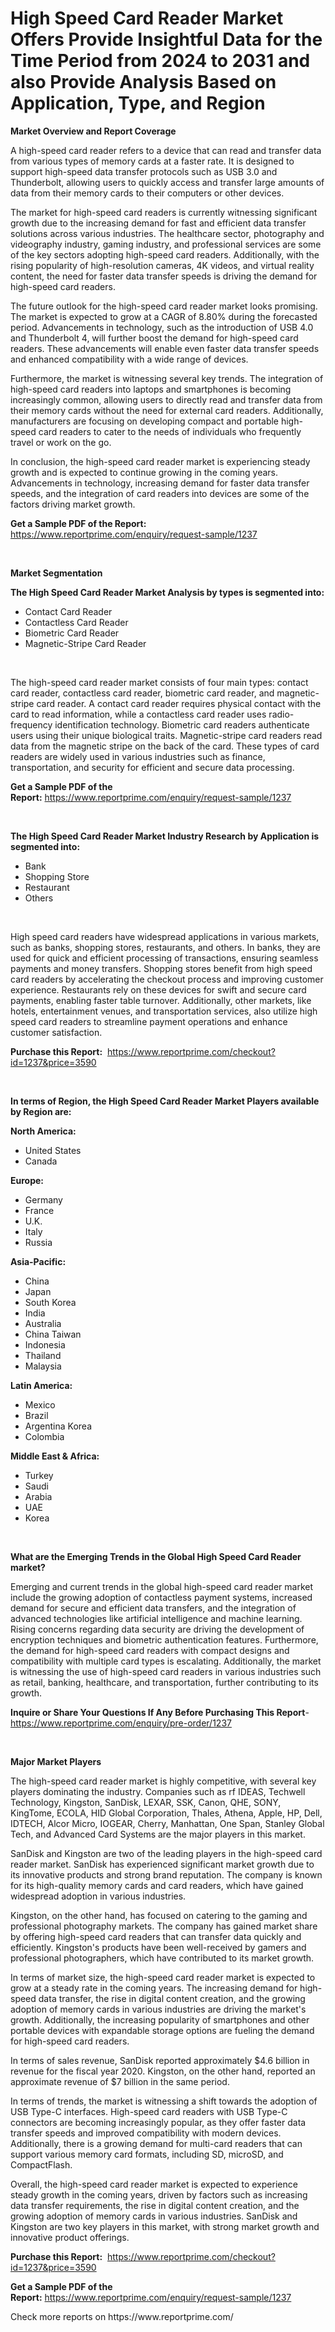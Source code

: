 <p><h1>High Speed Card Reader Market Offers Provide Insightful Data for the Time Period from 2024 to 2031 and also Provide Analysis Based on Application, Type, and Region</h1></p><p><strong>Market Overview and Report Coverage</strong></p>
<p><p>A high-speed card reader refers to a device that can read and transfer data from various types of memory cards at a faster rate. It is designed to support high-speed data transfer protocols such as USB 3.0 and Thunderbolt, allowing users to quickly access and transfer large amounts of data from their memory cards to their computers or other devices.</p><p>The market for high-speed card readers is currently witnessing significant growth due to the increasing demand for fast and efficient data transfer solutions across various industries. The healthcare sector, photography and videography industry, gaming industry, and professional services are some of the key sectors adopting high-speed card readers. Additionally, with the rising popularity of high-resolution cameras, 4K videos, and virtual reality content, the need for faster data transfer speeds is driving the demand for high-speed card readers.</p><p>The future outlook for the high-speed card reader market looks promising. The market is expected to grow at a CAGR of 8.80% during the forecasted period. Advancements in technology, such as the introduction of USB 4.0 and Thunderbolt 4, will further boost the demand for high-speed card readers. These advancements will enable even faster data transfer speeds and enhanced compatibility with a wide range of devices.</p><p>Furthermore, the market is witnessing several key trends. The integration of high-speed card readers into laptops and smartphones is becoming increasingly common, allowing users to directly read and transfer data from their memory cards without the need for external card readers. Additionally, manufacturers are focusing on developing compact and portable high-speed card readers to cater to the needs of individuals who frequently travel or work on the go.</p><p>In conclusion, the high-speed card reader market is experiencing steady growth and is expected to continue growing in the coming years. Advancements in technology, increasing demand for faster data transfer speeds, and the integration of card readers into devices are some of the factors driving market growth.</p></p>
<p><strong>Get a Sample PDF of the Report:</strong> <a href="https://www.reportprime.com/enquiry/request-sample/1237">https://www.reportprime.com/enquiry/request-sample/1237</a></p>
<p>&nbsp;</p>
<p><strong>Market Segmentation</strong></p>
<p><strong>The High Speed Card Reader Market Analysis by types is segmented into:</strong></p>
<p><ul><li>Contact Card Reader</li><li>Contactless Card Reader</li><li>Biometric Card Reader</li><li>Magnetic-Stripe Card Reader</li></ul></p>
<p>&nbsp;</p>
<p><p>The high-speed card reader market consists of four main types: contact card reader, contactless card reader, biometric card reader, and magnetic-stripe card reader. A contact card reader requires physical contact with the card to read information, while a contactless card reader uses radio-frequency identification technology. Biometric card readers authenticate users using their unique biological traits. Magnetic-stripe card readers read data from the magnetic stripe on the back of the card. These types of card readers are widely used in various industries such as finance, transportation, and security for efficient and secure data processing.</p></p>
<p><strong>Get a Sample PDF of the Report:</strong>&nbsp;<a href="https://www.reportprime.com/enquiry/request-sample/1237">https://www.reportprime.com/enquiry/request-sample/1237</a></p>
<p>&nbsp;</p>
<p><strong>The High Speed Card Reader Market Industry Research by Application is segmented into:</strong></p>
<p><ul><li>Bank</li><li>Shopping Store</li><li>Restaurant</li><li>Others</li></ul></p>
<p>&nbsp;</p>
<p><p>High speed card readers have widespread applications in various markets, such as banks, shopping stores, restaurants, and others. In banks, they are used for quick and efficient processing of transactions, ensuring seamless payments and money transfers. Shopping stores benefit from high speed card readers by accelerating the checkout process and improving customer experience. Restaurants rely on these devices for swift and secure card payments, enabling faster table turnover. Additionally, other markets, like hotels, entertainment venues, and transportation services, also utilize high speed card readers to streamline payment operations and enhance customer satisfaction.</p></p>
<p><strong>Purchase this Report:</strong>&nbsp; <a href="https://www.reportprime.com/checkout?id=1237&price=3590">https://www.reportprime.com/checkout?id=1237&price=3590</a></p>
<p>&nbsp;</p>
<p><strong>In terms of Region, the High Speed Card Reader Market Players available by Region are:</strong></p>
<p>
    <p> <strong> North America: </strong>
        <ul>
            <li>United States</li>
            <li>Canada</li>
        </ul>
        </p> 
    <p> <strong> Europe: </strong>
        <ul>
            <li>Germany</li>
            <li>France</li>
            <li>U.K.</li>
            <li>Italy</li>
            <li>Russia</li>
        </ul>
        </p> 
    <p> <strong> Asia-Pacific: </strong>
        <ul>
            <li>China</li>
            <li>Japan</li>
            <li>South Korea</li>
            <li>India</li>
            <li>Australia</li>
            <li>China Taiwan</li>
            <li>Indonesia</li>
            <li>Thailand</li>
            <li>Malaysia</li>
        </ul>
        </p> 
    <p> <strong> Latin America: </strong>
        <ul>
            <li>Mexico</li>
            <li>Brazil</li>
            <li>Argentina Korea</li>
            <li>Colombia</li>
        </ul>
        </p> 
    <p> <strong> Middle East & Africa: </strong>
        <ul>
            <li>Turkey</li>
            <li>Saudi</li>
            <li>Arabia</li>
            <li>UAE</li>
            <li>Korea</li>
        </ul>
    </p>
    </p>
<p>&nbsp;</p>
<p><strong>What are the Emerging Trends in the Global High Speed Card Reader market?</strong></p>
<p><p>Emerging and current trends in the global high-speed card reader market include the growing adoption of contactless payment systems, increased demand for secure and efficient data transfers, and the integration of advanced technologies like artificial intelligence and machine learning. Rising concerns regarding data security are driving the development of encryption techniques and biometric authentication features. Furthermore, the demand for high-speed card readers with compact designs and compatibility with multiple card types is escalating. Additionally, the market is witnessing the use of high-speed card readers in various industries such as retail, banking, healthcare, and transportation, further contributing to its growth.</p></p>
<p><strong>Inquire or Share Your Questions If Any Before Purchasing This Report</strong>- <a href="https://www.reportprime.com/enquiry/pre-order/1237">https://www.reportprime.com/enquiry/pre-order/1237</a></p>
<p>&nbsp;</p>
<p><strong>Major Market Players</strong></p>
<p><p>The high-speed card reader market is highly competitive, with several key players dominating the industry. Companies such as rf IDEAS, Techwell Technology, Kingston, SanDisk, LEXAR, SSK, Canon, QHE, SONY, KingTome, ECOLA, HID Global Corporation, Thales, Athena, Apple, HP, Dell, IDTECH, Alcor Micro, IOGEAR, Cherry, Manhattan, One Span, Stanley Global Tech, and Advanced Card Systems are the major players in this market.</p><p>SanDisk and Kingston are two of the leading players in the high-speed card reader market. SanDisk has experienced significant market growth due to its innovative products and strong brand reputation. The company is known for its high-quality memory cards and card readers, which have gained widespread adoption in various industries.</p><p>Kingston, on the other hand, has focused on catering to the gaming and professional photography markets. The company has gained market share by offering high-speed card readers that can transfer data quickly and efficiently. Kingston's products have been well-received by gamers and professional photographers, which have contributed to its market growth.</p><p>In terms of market size, the high-speed card reader market is expected to grow at a steady rate in the coming years. The increasing demand for high-speed data transfer, the rise in digital content creation, and the growing adoption of memory cards in various industries are driving the market's growth. Additionally, the increasing popularity of smartphones and other portable devices with expandable storage options are fueling the demand for high-speed card readers.</p><p>In terms of sales revenue, SanDisk reported approximately $4.6 billion in revenue for the fiscal year 2020. Kingston, on the other hand, reported an approximate revenue of $7 billion in the same period.</p><p>In terms of trends, the market is witnessing a shift towards the adoption of USB Type-C interfaces. High-speed card readers with USB Type-C connectors are becoming increasingly popular, as they offer faster data transfer speeds and improved compatibility with modern devices. Additionally, there is a growing demand for multi-card readers that can support various memory card formats, including SD, microSD, and CompactFlash.</p><p>Overall, the high-speed card reader market is expected to experience steady growth in the coming years, driven by factors such as increasing data transfer requirements, the rise in digital content creation, and the growing adoption of memory cards in various industries. SanDisk and Kingston are two key players in this market, with strong market growth and innovative product offerings.</p></p>
<p><strong>Purchase this Report:</strong>&nbsp;&nbsp;<a href="https://www.reportprime.com/checkout?id=1237&price=3590">https://www.reportprime.com/checkout?id=1237&price=3590</a></p>
<p></p>
<p><strong>Get a Sample PDF of the Report:</strong>&nbsp;<a href="https://www.reportprime.com/enquiry/request-sample/1237">https://www.reportprime.com/enquiry/request-sample/1237</a></p>
<p>Check more reports on https://www.reportprime.com/</p>